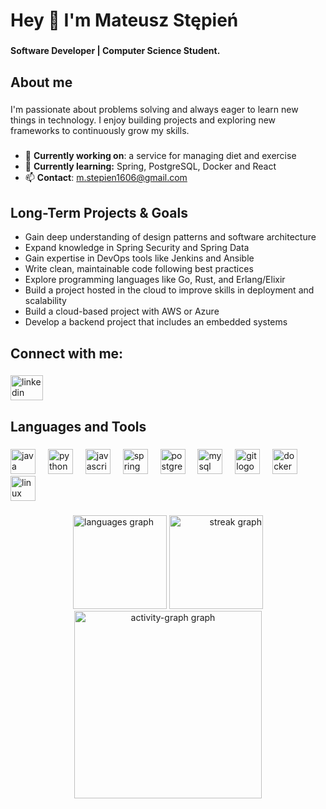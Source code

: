 <h1 align="left">Hey 👋 I'm Mateusz Stępień</h1>

###

<h4 align="left">Software Developer | Computer Science Student.</h4>

###

<h2 align="left">About me</h2>

###

<p align="left">I'm passionate about problems solving and always eager to learn new things in technology. I enjoy building projects and exploring new frameworks to continuously grow my skills.</p>

###

- 🔭 **Currently working on**: a service for managing diet and exercise
- 🌱 **Currently learning:** Spring, PostgreSQL, Docker and React
- 📫 **Contact**: [m.stepien1606@gmail.com](mailto:m.stepien1606@gmail.com)

###

<h2 alighn="left">Long-Term Projects & Goals</h2>

- Gain deep understanding of design patterns and software architecture
- Expand knowledge in Spring Security and Spring Data
- Gain expertise in DevOps tools like Jenkins and Ansible
- Write clean, maintainable code following best practices
- Explore programming languages like Go, Rust, and Erlang/Elixir
- Build a project hosted in the cloud to improve skills in deployment and scalability
- Build a cloud-based project with AWS or Azure
- Develop a backend project that includes an embedded systems

###

<h2 align="left">Connect with me:</h2>

###

<div align="left">
  <a href="https://www.linkedin.com/in/mateusz-st%C4%99pie%C5%84-612658249/" target="_blank">
    <img src="https://raw.githubusercontent.com/maurodesouza/profile-readme-generator/master/src/assets/icons/social/linkedin/default.svg" width="52" height="40" alt="linkedin logo"  />
  </a>
</div>

###

<h2 align="left">Languages and Tools</h2>

###

<div align="left">
  <img src="https://cdn.jsdelivr.net/gh/devicons/devicon/icons/java/java-original.svg" height="40" alt="java logo"  />
  <img width="12" />
  <img src="https://cdn.jsdelivr.net/gh/devicons/devicon/icons/python/python-original.svg" height="40" alt="python logo"  />
  <img width="12" />
  <img src="https://cdn.jsdelivr.net/gh/devicons/devicon/icons/javascript/javascript-original.svg" height="40" alt="javascript logo"  />
  <img width="12" />
  <img src="https://cdn.jsdelivr.net/gh/devicons/devicon/icons/spring/spring-original.svg" height="40" alt="spring logo"  />
  <img width="12" />
  <img src="https://cdn.jsdelivr.net/gh/devicons/devicon/icons/postgresql/postgresql-original.svg" height="40" alt="postgresql logo"  />
  <img width="12" />
  <img src="https://cdn.jsdelivr.net/gh/devicons/devicon/icons/mysql/mysql-original.svg" height="40" alt="mysql logo"  />
  <img width="12" />
  <img src="https://cdn.jsdelivr.net/gh/devicons/devicon/icons/git/git-original.svg" height="40" alt="git logo"  />
  <img width="12" />
  <img src="https://cdn.jsdelivr.net/gh/devicons/devicon/icons/docker/docker-original.svg" height="40" alt="docker logo"  />
  <img width="12" />
  <img src="https://cdn.jsdelivr.net/gh/devicons/devicon/icons/linux/linux-original.svg" height="40" alt="linux logo"  />
</div>

###
<div align="center">
<span align="left">
  <img src="https://github-readme-stats.vercel.app/api/top-langs?username=m-stepien&locale=en&hide_title=false&layout=compact&card_width=320&langs_count=5&theme=dark&hide_border=false&order=2" height="150" alt="languages graph"  />
</span>
<span align="right">
  <img src="https://streak-stats.demolab.com?user=m-stepien&locale=en&mode=daily&theme=dark&hide_border=false&border_radius=5&date_format=j/n%5B/Y%5D&order=3" height="150" alt="streak graph"  />
</span>
</div>
<div align="center">
  <img src="https://github-readme-activity-graph.vercel.app/graph?username=m-stepien&radius=16&theme=github-dark&area=true&order=5&custom_title=Contributions%20Graph" height="300" alt="activity-graph graph"  />
</div>

###
